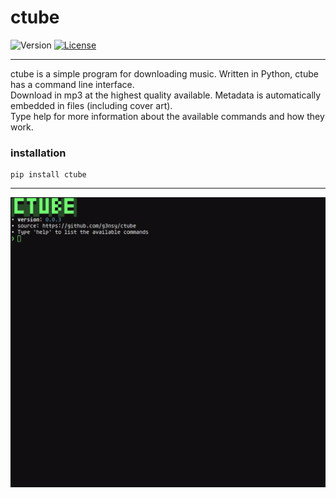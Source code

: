 # ctube
![Version](https://img.shields.io/badge/version-0.0.4-blue)
[![License](https://img.shields.io/badge/License-MIT-blue.svg)](https://en.wikipedia.org/wiki/MIT_License)

---
ctube is a simple program for downloading music. Written in Python, ctube has a command line interface.\
Download in mp3 at the highest quality available. Metadata is automatically embedded in files (including cover art).\
Type help for more information about the available commands and how they work.

### installation
```shell
pip install ctube
```

---
<p align="center">
    <img src=".github/ctube.gif" alt="ctube.gfi">
</p>
